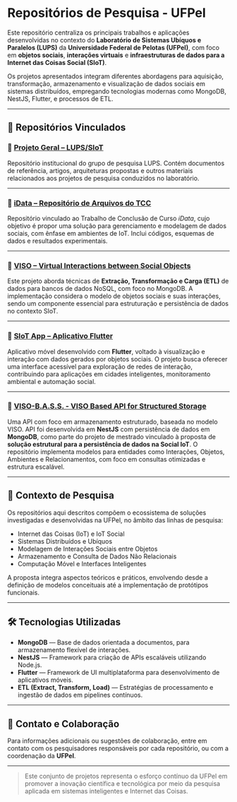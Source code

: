 # Repositórios de Pesquisa - UFPel

Este repositório centraliza os principais trabalhos e aplicações desenvolvidas no contexto do **Laboratório de Sistemas Ubíquos e Paralelos (LUPS)** da **Universidade Federal de Pelotas (UFPel)**, com foco em **objetos sociais**, **interações virtuais** e **infraestruturas de dados para a Internet das Coisas Social (SIoT)**.

Os projetos apresentados integram diferentes abordagens para aquisição, transformação, armazenamento e visualização de dados sociais em sistemas distribuídos, empregando tecnologias modernas como MongoDB, NestJS, Flutter, e processos de ETL.

---

## 📁 Repositórios Vinculados

### 🔹 [Projeto Geral – LUPS/SIoT](https://github.com/LUPSSIoT)

Repositório institucional do grupo de pesquisa LUPS. Contém documentos de referência, artigos, arquiteturas propostas e outros materiais relacionados aos projetos de pesquisa conduzidos no laboratório.

---

### 🔹 [iData – Repositório de Arquivos do TCC](https://github.com/thalialongaray/iData)

Repositório vinculado ao Trabalho de Conclusão de Curso *iData*, cujo objetivo é propor uma solução para gerenciamento e modelagem de dados sociais, com ênfase em ambientes de IoT. Inclui códigos, esquemas de dados e resultados experimentais.

---

### 🔹 [VISO – Virtual Interactions between Social Objects](https://github.com/guilhermedallm4/SIoT)

Este projeto aborda técnicas de **Extração, Transformação e Carga (ETL)** de dados para bancos de dados NoSQL, com foco no MongoDB. A implementação considera o modelo de objetos sociais e suas interações, sendo um componente essencial para estruturação e persistência de dados no contexto SIoT.

---

### 🔹 [SIoT App – Aplicativo Flutter](https://github.com/vini545/SiotApp)

Aplicativo móvel desenvolvido com **Flutter**, voltado à visualização e interação com dados gerados por objetos sociais. O projeto busca oferecer uma interface acessível para exploração de redes de interação, contribuindo para aplicações em cidades inteligentes, monitoramento ambiental e automação social.

---

### 🔹 [VISO-B.A.S.S. - VISO Based API for Structured Storage](https://github.com/Grazziano/VISO-BASS)

Uma API com foco em armazenamento estruturado, baseada no modelo VISO. API foi desenvolvida em **NestJS** com persistência de dados em **MongoDB**, como parte do projeto de mestrado vinculado à proposta de **solução estrutural para a persistência de dados na Social IoT**. O repositório implementa modelos para entidades como Interações, Objetos, Ambientes e Relacionamentos, com foco em consultas otimizadas e estrutura escalável.

---

## 🧪 Contexto de Pesquisa

Os repositórios aqui descritos compõem o ecossistema de soluções investigadas e desenvolvidas na UFPel, no âmbito das linhas de pesquisa:

- Internet das Coisas (IoT) e IoT Social
- Sistemas Distribuídos e Ubíquos
- Modelagem de Interações Sociais entre Objetos
- Armazenamento e Consulta de Dados Não Relacionais
- Computação Móvel e Interfaces Inteligentes

A proposta integra aspectos teóricos e práticos, envolvendo desde a definição de modelos conceituais até a implementação de protótipos funcionais.

---

## 🛠️ Tecnologias Utilizadas

- **MongoDB** — Base de dados orientada a documentos, para armazenamento flexível de interações.
- **NestJS** — Framework para criação de APIs escaláveis utilizando Node.js.
- **Flutter** — Framework de UI multiplataforma para desenvolvimento de aplicativos móveis.
- **ETL (Extract, Transform, Load)** — Estratégias de processamento e ingestão de dados em pipelines contínuos.

---

## 📨 Contato e Colaboração

Para informações adicionais ou sugestões de colaboração, entre em contato com os pesquisadores responsáveis por cada repositório, ou com a coordenação da **UFPel**.

---

> Este conjunto de projetos representa o esforço contínuo da UFPel em promover a inovação científica e tecnológica por meio da pesquisa aplicada em sistemas inteligentes e Internet das Coisas.
